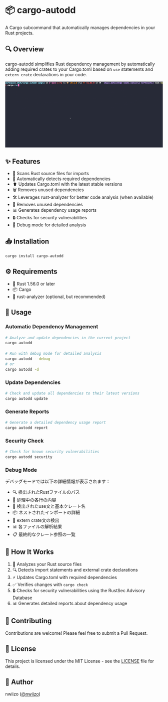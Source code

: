 # 📦 cargo-autodd

A Cargo subcommand that automatically manages dependencies in your Rust projects.

## 🔍 Overview

cargo-autodd simplifies Rust dependency management by automatically adding required crates to your Cargo.toml based on `use` statements and `extern crate` declarations in your code. 

![cargo-autodd demo](.github/cargo-autodd_01.gif)

## ✨ Features

- 🔎 Scans Rust source files for imports
- 🤖 Automatically detects required dependencies
- ⬆️ Updates Cargo.toml with the latest stable versions
- 🗑️ Removes unused dependencies
- 🛠️ Leverages rust-analyzer for better code analysis (when available)
- 🧹 Removes unused dependencies
- 📊 Generates dependency usage reports
- 🔒 Checks for security vulnerabilities
- 🐛 Debug mode for detailed analysis

## 📥 Installation

```bash
cargo install cargo-autodd
```

## ⚙️ Requirements

- 🦀 Rust 1.56.0 or later
- 📦 Cargo
- 🔧 rust-analyzer (optional, but recommended)

## 🚀 Usage

### Automatic Dependency Management

```bash
# Analyze and update dependencies in the current project
cargo autodd

# Run with debug mode for detailed analysis
cargo autodd --debug
# or
cargo autodd -d
```

### Update Dependencies

```bash
# Check and update all dependencies to their latest versions
cargo autodd update
```

### Generate Reports

```bash
# Generate a detailed dependency usage report
cargo autodd report
```

### Security Check

```bash
# Check for known security vulnerabilities
cargo autodd security
```

### Debug Mode

デバッグモードでは以下の詳細情報が表示されます：

- 🔍 検出されたRustファイルのパス
- 📝 処理中の各行の内容
- 🔎 検出されたuse文と基本クレート名
- 📦 ネストされたインポートの詳細
- 🔧 extern crate文の検出
- 📊 各ファイルの解析結果
- 📋 最終的なクレート参照の一覧

## 🔄 How It Works

1. 📝 Analyzes your Rust source files
2. 🔍 Detects import statements and external crate declarations
3. ⚡ Updates Cargo.toml with required dependencies
4. ✅ Verifies changes with `cargo check`
5. 🔒 Checks for security vulnerabilities using the RustSec Advisory Database
6. 📊 Generates detailed reports about dependency usage

## 👥 Contributing

Contributions are welcome! Please feel free to submit a Pull Request.

## 📜 License

This project is licensed under the MIT License - see the [LICENSE](LICENSE) file for details.

## 👤 Author

nwiizo ([@nwiizo](https://x.com/nwiizo))
